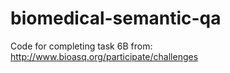# biomedical-semantic-qa
Code for completing task 6B from: http://www.bioasq.org/participate/challenges
